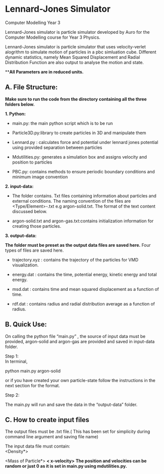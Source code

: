 # Lennard-Jones Simulator

Computer Modelling Year 3 

Lennard-Jones simulator is particle simulator developed by Auro for the  Computer Modelling course for Year 3 Physics.

Lennard-Jones simulator is particle simulator that uses velocity-verlet alogrithm to simulate motion of particles in a pbc simluation cube. Different dynamic statistics, namely Mean Squared Displacement and Radial Distribution Function are also output to analyse the motion and state.

****All Parameters are in reduced units.**

## **A. File Structure:**

**Make sure to run the code from the directory containing all the three folders below.**

**1. Python:**

 - main.py: the main python script which is to be run
  
  -	Particle3D.py:library to create particles in 3D and manipulate them

 - Lennard.py : calculates force and potential under lennard jones potential using provided separation between particles

 - Mdutilities.py: generates a simulation box and assigns velocity and position to particles

-	PBC.py: contains methods to ensure periodic boundary conditions and minimum image convention

 **2. input-data:**

 - The folder contains. Txt files containing information about particles and external conditions. The naming convention of the files are <Type/Element>-<State>.txt e.g argon-solid.txt. The format of the text content discussed below.

 - argon-solid.txt and argon-gas.txt:contains initialization information for creating those particles.

 **3. output-data:**  
 
**The folder must be preset as the output data files are saved here.** 
Four types of files are saved here.  

 - trajectory.xyz : contains the trajectory of the particles for VMD
  visualization.

 - energy.dat : contains the time, potential energy, kinetic energy and
  total energy.

 - msd.dat : contains time and mean squared displacement as a function
  of time.
 - rdf.dat : contains radius and radial distribution average as a
  function of radius.

## **B. Quick Use:**

On calling the python file “main.py” , the source of input data must be provided, argon-solid and argon-gas are provided and saved in input-data folder.

Step 1:  
In terminal,

python main.py argon-solid

or if you have created your own particle-state follow the instructions in the next section for the format.

Step 2:

The main.py will run and save the data in the “output-data” folder.

## **C. How to create input files**

The output files must be .txt file.( This has been set for simplicity during command line argument and saving file name)

The input data file must contain:  
<Number of Particles> <Density*> <Tempreature> <time-step> <Number of Steps> <Cutoff>

<Name of Particle> <Mass of Particle*> **<x-position><y-position><z-position>< x-velocity><y-velocity ><z-velocity >** **The position and velocities can be random or just 0 as it is set in main.py using mdutilities.py.**
